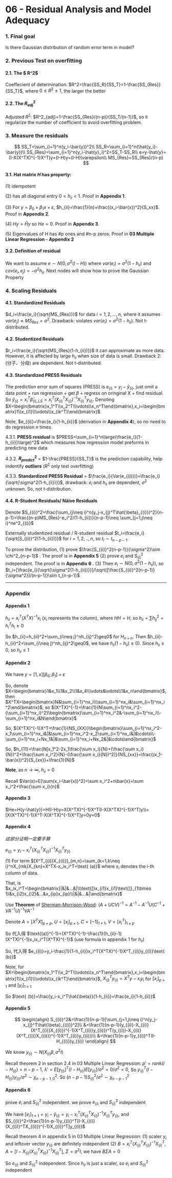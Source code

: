 # 06 - Residual Analysis and Model Adequacy

### 1. Final goal

Is there Gaussian distribution of random error term in model?

### 2. Previous Test on overfitting

#### 2.1. The $ R^2$

Coeffecient of determination: $R^2=\frac{SS_R}{SS_T}=1-\frac{SS_{Res}}{SS_T}$, where $0\leq R^2\leq 1$, the larger the better

#### 2.2. The $R^2_{adj}$

Adjusted $R^2$: $R^2_{adj}=1-\frac{SS_{Res}/(n-p)}{SS_T/(n-1)}$, so it regularize the number of coefficient to avoid overfitting problem.

### 3. Measure the residuals

$$
SS_T=\sum_{i=1}^n(y_i-\bar{y})^2\\
SS_R=\sum_{i=1}^n(\hat{y_i}-\bar{y})\\
SS_{Res}=\sum_{i=1}^n(y_i-\hat{y}_i)^2=SS_T-SS_R\\
e=y-\hat{y}=(I-X(X^TX)^{-1}X^T)y=(I-H)y=(I-H)\varepsilon\\
MS_{Res}=SS_{Res}/(n-p)
$$

#### 3.1. Hat matrix $H$ has property:

(1) idempotent 

(2) has all diagonal entry $0<h_{ii}<1$. Proof in **Appendix 1**. 

(3) For $y=\beta_0+\beta_1x+\varepsilon$, $h_{ii}=\frac{1}{n}+\frac{(x_i-\bar{x})^2}{S_xx}$. Proof in **Appendix 2**. 

(4) $Hy=\hat{H}y$ so $He=0$. Proof in **Appendix 3**. 

(5) Eigenvalues of H has #p ones and #n-p zeros. Proof in **03 Multiple Linear Regression - Appendix 2**

#### 3.2. Definition of residual

We want to assume $e\sim N(0,\sigma^2(I-H))$ where $var(e_i)=\sigma^2(1-h_{ii})$ and $cov(e_i,e_j)=-\sigma^2h_{ij}$. Next nodes will show how to prove the Gaussian Property

### 4. Scaling Residuals

#### 4.1. Standardized Residuals

$d_i=\frac{e_i}{\sqrt{MS_{Res}}}$ for data $i=1,2,...,n$, where it assumes $var(e_j)\approx MS_{Res}=\sigma^2$. Drawback: violates $var(e_i)=\sigma^2(1-h_{ii})$. Not t-distributed.

#### 4.2. Studentized Residuals

$r_i=\frac{e_i}{\sqrt{MS_{Res}(1-h_{ii})}}$ it can approximate as more data. However, it is affected by large $h_{ii}$ when size of data is small. Drawback 2: (分子、分母) are dependent. Not t-distributed.

#### 4.3. Standardized PRESS Residuals

The prediction error sum of squares (PRESS) is $e_{(i)}=y_i-\hat{y}_{(i)}$, just omit a data point + run regression + get $\beta$ + regress on oringinal X + find residual. So $\hat{y}_{(i)}=x_{i}^T\hat{\beta}_{(i),LS}=x_i^T(X_{(i)}^TX_{(i)})^{-1}X_{(i)}^Ty_{(i)}$. Denoting $X=\begin{bmatrix}x_1^T\\x_2^T\\\vdots\\x_n^T\end{bmatrix},x_i=\begin{bmatrix}1\\x_{i1}\\\vdots\\x_{ik^T}\end{bmatrix}$

Note, $e_{(i)}=\frac{e_i}{1-h_{ii}}$ (derivation in **Appendix 4**), so no need to do regression n times.

4.3.1. **PRESS residual** is $PRESS=\sum_{i=1}^n\large(\frac{e_i}{1-h_{ii}}\large)^2$ which measures how regression model preforms in predicting new data

4.3.2. **$R_{predict}^2$** = $1-\frac{PRESS}{SS_T}$ is the prediction capability, help indentify **outliers** ($R^2$ only test overfitting)

4.3.3. **Standardized PRESS Residual** = $\frac{e_i}{Var(e_{(i)})}=\frac{e_i}{\sqrt{\sigma^2(1-h_{ii})}}$, drawback: $e_i$ and $h_{ii}$ are dependent, $\sigma^2$ unknown. So, not t-distribution.

#### 4.4. R-Student Residuals/ Näive Residuals

Denote $S_{(i)}^2=\frac{\sum_{j\neq i}^n(y_j-x_{j}^T\hat{\beta}_{(i)})^2}{n-p-1}=\frac{(n-p)MS_{Res}-e_i^2/(1-h_{ii})}{n-p-1}\neq \sum_{j=1,j\neq i}^ne^2_{(i)}$

Externally studentized residual / R-student residual $t_i=\frac{e_i}{\sqrt{S_{(i)}^2(1-h_{ii})}}$ for $i=1,2,..,n$, so $t_i\sim t_{n-p-1}$.

To prove the distribution, (1) prove $\frac{S_{(i)}^2(n-p-1)}{\sigma^2}\sim \chi^2_{n-p-1}$ . The proof is in **Appendix 5** (2) prove $e_i$ and $S_{(i)}^2$ independent. The proof is in **Appendix 6** . (3) Then $e_i\sim N(0,\sigma^2(1-h_{ii}))$, so $t_i=[\frac{e_i}{\sqrt{\sigma^2(1-h_{ii})}}]/\sqrt{[\frac{S_{(i)}^2(n-p-1)}{\sigma^2}]/(n-p-1)}\sim t_{n-p-1}$

-----

### Appendix

#### Appendix 1

$h_{ii}=x_i^T(X^TX)^{-1}x_i$ ($x_i$ represents the column), where $HH=H$, so $h_{ii}=\sum h_{ij}^2=h_i^Th_i\geq0$

So $h_{ii}=h_{ii}^2+\sum_{i\neq j}^nh_{ij}^2\geq0$ for $H_{n\times n}$. Then $h_{ii}-h_{ii}^2=\sum_{i\neq j}^nh_{ij}^2\geq0$, we have $h_{ii}(1-h_{ii})\geq 0)$. Since $h_{ii}\geq0$, so $h_{ii}\leq 1$

#### Appendix 2

We have $y=[1,x][\beta_0;\beta_1]+\varepsilon$

So, denote $X=\begin{bmatrix}1&x_1\\1&x_2\\1&x_4\\\vdots&\vdots\\1&x_n\end{bmatrix}$, then $X^TX=\begin{bmatrix}N&\sum_{i=1}^nx_i\\\sum_{i=1}^nx_i&\sum_{i=1}^nx_i^2\end{bmatrix}$, so $(X^TX)^{-1}=\frac{1}{N\sum_{i=1}^nx_i^2-(\sum_{i=1}^nx_i)^2}\begin{bmatrix}\sum_{i=1}^nx_i^2&-\sum_{i=1}^nx_i\\-\sum_{i=1}^nx_i&N\end{bmatrix}$

So, $(X^TX)^{-1}X^T=\frac{1}{NS_{XX}}\begin{bmatrix}\sum_{i=1}^nx_i^2-x_1\sum_{i=1}^nx_i&|&\sum_{i=1}^nx_i^2-x_2\sum_{i=1}^nx_i&|&\cdots\\-\sum_{i=1}^nx_i+Nx_1&|&\sum_{i=1}^nx_i+Nx_2&|&\cdots\end{bmatrix}$

So, $h_{11}=\frac{N[x_1^2-2x_1\frac{\sum x_i}{N}+(\frac{\sum x_i}{N})^2+\frac{\sum x_i^2}{N}-(\frac{\sum x_i}{N})^2]}{NS_{xx}}=\frac{(x_1-\bar{x})^2}{S_{xx}}+\frac{1}{N}$

**Note**, as $n\rightarrow\infty$, $h_{ii}=0$

Recall $Var(x)=E[\sum(x_i-\bar{x})^2]=\sum x_i^2+n\bar{x}=\sum x_i^2+\frac{\sum x_i}{n}$

#### Appendix 3

$He=H(y-\hat{y})=H(I-H)y=X(X^TX)^{-1}X^T(I-X(X^TX)^{-1}X^T)y\\=[X(X^TX)^{-1}X^T-X(X^TX)^{-1}X^T]y=0y=0$

#### Appendix 4

*这部分证明一定要手算*

$e_{(i)}=y_i-x_i^T(X_{(i)}^TX_{(i)})^{-1}X_{(i)}^Ty_{(i)}$

(1) For term $[X^T_{(i)}X_{(i)}]_{m,n}=\sum_{k=1,k\neq i}^nX_{mk}X_{kn}=X^TX-x_ix_i^T=\text{   (a)}$ where $x_i$ denotes the i-th column of data.

That, is $x_ix_i^T=\begin{bmatrix}|&|&...&|\\\text{[}x_{i1}x_{i1}\text{]}_{1\times 1}&x_{i2}x_{i2}&...&x_{ip}x_{ip}\\|&|&...&|\end{bmatrix}$

Use **Theorem** of [Sherman-Morrison-Wood](https://www.cs.cornell.edu/~bindel/class/cs6210-f09/lec12.pdf): $(A+UCV)^{-1}=A^{-1}-A^{-1}U(C^{-1}+VA^{-1}U)^{-1}VA^{-1}$

Denote $A=[X^TX]_{p\times p}$, $U=[x_i]_{p\times 1}$, $C=[-1]_{1\times 1}$, $V=[x_i^T]_{1\times p}$

So 代入得 $\text{(a)}^{-1}=(X^TX)^{-1}-\frac{1}{h_{ii}-1}(X^TX)^{-1}x_ix_i^T(X^TX)^{-1}$ (use formula in appendix 1 for $h_{ii}$)

So, 代入得 $e_{(i)}=y_i-\frac{1}{1-h_{ii}}x_i^T(X^TX)^{-1}X^T_{(i)}y_{(i)}\text{ (b)}$

Note, for $X=\begin{bmatrix}x_1^T\\x_2^T\\\vdots\\x_n^T\end{bmatrix},x_i=\begin{bmatrix}1\\x_{i1}\\\vdots\\x_{ik^T}\end{bmatrix}$, $X^T_{(i)}y_{(i)}=X^Ty-x_{i}y_i$ for $[x_i]_{p \times 1}$ and $[y_i]_{1\times1}$

So $\text{ (b)}=\frac{y_i-x_i^T\hat{\beta}}{1-h_{ii}}=\frac{e_i}{1-h_{ii}}$

#### Appendix 5

$$
\begin{align}
S_{(i)}^2&=\frac{1}{n-p-1}[\sum_{j=1,j\neq i}^n(y_j-x_{j}^T\hat{\beta}_{(i)})^2]\\
&=\frac{1}{n-p-1}(y_{(i)}-X_{(i)}(X^T_{(i)}X_{(i)})^{-1}X^T_{(i)}y_{(i)})^T(y_{(i)}-X_{(i)}(X^T_{(i)}X_{(i)})^{-1}X^T_{(i)}y_{(i)})\\
&=\frac{1}{n-p-1}y_{(i)}^T(I-H_{(i)})y_{(i)}
\end{align}
$$

We know $y_{(i)}\sim N(X_{(i)}\beta,\sigma^2I)$

Recall theorem 2 in section 2.4 in 03 Multiple Linear Regression: $p'=rank(I-H_{(i)})=n-p-1$, $\lambda'=E[y_{(i)}]^T(I-H_{(i)})E[y_{(i)}]/\sigma^2=0/\sigma^2=0$, So $y_{(i)}^T(I-H_{(i)})y_{(i)}/\sigma^2\sim \chi^2_{n-p-1,0}$. So $(n-p-1)S_{(i)}^2/\sigma^2\sim\chi^2_{n-p-1}$

#### Appendix 6

prove $e_i$ and $S_{(i)}^2$ independent. we prove $e_{(i)}$ and $S_{(i)}^2$ independent

We have $[e_i]_{1\times1}=y_i-\hat{y}_{(i)}=y_i-x_i^T(X_{(i)}^TX_{(i)})^{-1}X_{(i)}^Ty_{(i)}$, and $S_{(i)}^2=\frac{1}{n-p-1}y_{(i)}^T[I-X_{(i)}(X_{(i)}^TX_{(i)})^{-1}X_{(i)}^T]y_{(i)}$

Recall theorem 4 in appendix 5 in 03 Multiple Linear Regression: (1) scaler $y_i$ and leftover vector $y_{(i)}$ are definitely independent (2) $B=x_i^T(X_{(i)}^TX_{(i)})^{-1}X_{(i)}^T$, $A=[I-X_{(i)}(X_{(i)}^TX_{(i)})^{-1}X_{(i)}^T]$, $\Sigma=\sigma^2I$, we have $B\Sigma A=0$

So  $e_{(i)}$ and $S_{(i)}^2$ independent. Since $h_{ii}$ is just a scaler, so $e_i$ and $S_{(i)}^2$ independent